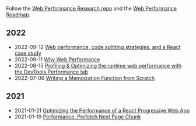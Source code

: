 <div class="tags">

Follow the [Web Performance Research repo](https://github.com/imteekay/web-performance-research) and the [Web Performance Roadmap](/web-performance-roadmap).

## 2022

- <time class="date">2022-09-12</time> <span>[Web performance, code splitting strategies, and a React case study](/web-performance-code-splitting-strategies-and-react-applications)</span>
- <time class="date">2022-09-11</time> <span>[Why Web Performance](/why-web-performance)</span>
- <time class="date">2022-08-15</time> <span>[Profiling & Optimizing the runtime web performance with the DevTools Performance tab](/profiling-and-optimizing-the-runtime-performance-with-the-devtools-performance-tab)</span>
- <time class="date">2022-07-06</time> <span>[Writing a Memoization Function from Scratch](/writing-a-memoization-function-from-scratch)</span>

## 2021

- <time class="date">2021-01-21</time> <span>[Optimizing the Performance of a React Progressive Web App](/optimizing-the-performance-of-a-react-progressive-web-app)</span>
- <time class="date">2021-01-19</time> <span>[Performance: Prefetch Next Page Chunk](/performance-prefetch-next-pages-chunks)</span>

</div>
